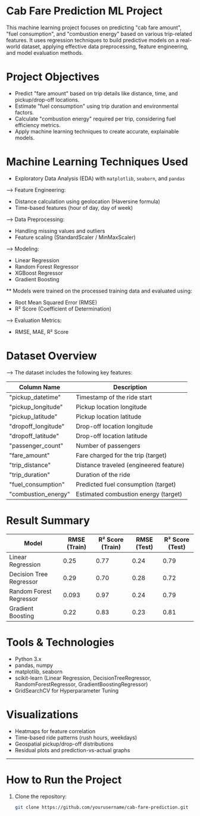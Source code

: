 # Cab Fare Prediction ML Project

This machine learning project focuses on predicting "cab fare amount", "fuel consumption", and "combustion energy" based on various trip-related features. It uses regression techniques to build predictive models on a real-world dataset, applying effective data preprocessing, feature engineering, and model evaluation methods.



# Project Objectives

* Predict "fare amount" based on trip details like distance, time, and pickup/drop-off locations.
* Estimate "fuel consumption" using trip duration and environmental factors.
* Calculate "combustion energy" required per trip, considering fuel efficiency metrics.
* Apply machine learning techniques to create accurate, explainable models.



# Machine Learning Techniques Used

* Exploratory Data Analysis (EDA) with `matplotlib`, `seaborn`, and `pandas`

--> Feature Engineering:
  * Distance calculation using geolocation (Haversine formula)
  * Time-based features (hour of day, day of week)

--> Data Preprocessing:
  * Handling missing values and outliers
  * Feature scaling (StandardScaler / MinMaxScaler)

--> Modeling:
  * Linear Regression
  * Random Forest Regressor
  * XGBoost Regressor
  * Gradient Boosting

  ** Models were trained on the processed training data and evaluated using:

- Root Mean Squared Error (RMSE)
- R² Score (Coefficient of Determination)
    
--> Evaluation Metrics:
  * RMSE, MAE, R² Score



# Dataset Overview

--> The dataset includes the following key features:

| Column Name        | Description                                 |
|--------------------|---------------------------------------------|
| "pickup_datetime"  | Timestamp of the ride start                 |
| "pickup_longitude" | Pickup location longitude                   |
| "pickup_latitude"  | Pickup location latitude                    |
| "dropoff_longitude"| Drop-off location longitude                 |
| "dropoff_latitude" | Drop-off location latitude                  |
| "passenger_count"  | Number of passengers                        |
| "fare_amount"      | Fare charged for the trip (target)          |
| "trip_distance"    | Distance traveled (engineered feature)      |
| "trip_duration"    | Duration of the ride                        |
| "fuel_consumption" | Predicted fuel consumption (target)         |
| "combustion_energy"| Estimated combustion energy (target)        |



# Result Summary

| Model                   | RMSE (Train) | R² Score (Train) | RMSE (Test) | R² Score (Test) |
| ----------------------- | ------------ | -----------------| ----------- | --------------- |
| Linear Regression       | 0.25         | 0.77             | 0.24        | 0.79            |
| Decision Tree Regressor | 0.29         | 0.70             | 0.28        | 0.72            |
| Random Forest Regressor | 0.093        | 0.97             | 0.24        | 0.79            |
| Gradient Boosting       | 0.22         | 0.83             | 0.23        | 0.81            |



# Tools & Technologies

- Python 3.x
- pandas, numpy
- matplotlib, seaborn
- scikit-learn (Linear Regression, DecisionTreeRegressor, RandomForestRegressor, GradientBoostingRegressor)
- GridSearchCV for Hyperparameter Tuning



# Visualizations

* Heatmaps for feature correlation
* Time-based ride patterns (rush hours, weekdays)
* Geospatial pickup/drop-off distributions
* Residual plots and prediction-vs-actual graphs

---

# How to Run the Project

1. Clone the repository:
   ```bash
   git clone https://github.com/yourusername/cab-fare-prediction.git
